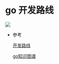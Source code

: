 # go 开发路线

![](https://www.topgoer.cn/uploads/golang/images/m_4279e1855f5a4ccdca2d7fcd86eaafcb_r.png)

* 参考

  [开发路线](https://github.com/Alikhll/golang-developer-roadmap/blob/master/i18n/zh-CN/ReadMe-zh-CN.md)

  [go知识图谱](https://www.processon.com/view/link/5a9ba4c8e4b0a9d22eb3bdf0)